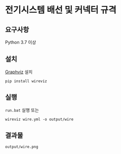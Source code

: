 # 전기시스템 배선 및 커넥터 규격

## 요구사항
Python 3.7 이상

## 설치
[Graphviz](https://graphviz.org/download/) 설치

```shell
pip install wireviz
```

## 실행
`run.bat` 실행 또는
```shell
wireviz wire.yml -o output/wire
```

## 결과물
`output/wire.png`
